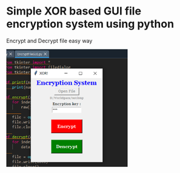 # Simple XOR based GUI file encryption system using python
Encrypt and Decrypt file easy way

<img width="320" src="output.png">
